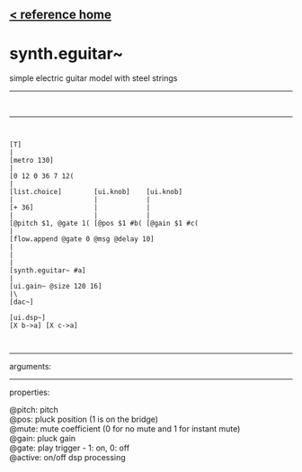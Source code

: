 [< reference home](index.html)
---

# synth.eguitar~


simple electric guitar model with steel strings

---

<br>


---


```


[T]
|
[metro 130]
|
[0 12 0 36 7 12(
|
[list.choice]        [ui.knob]    [ui.knob]
|                    |            |
[+ 36]               |            |
|                    |            |
[@pitch $1, @gate 1( [@pos $1 #b( [@gain $1 #c(
|
[flow.append @gate 0 @msg @delay 10]
|
|
|
[synth.eguitar~ #a]
|
[ui.gain~ @size 120 16]
|\
[dac~]

[ui.dsp~]
[X b->a] [X c->a]

            
```

---
arguments:


---
properties:

@pitch: 
            pitch<br>
@pos: pluck
            position (1 is on the bridge)<br>
@mute: mute
            coefficient (0 for no mute and 1 for instant mute)<br>
@gain: pluck
            gain<br>
@gate: play trigger
            - 1: on, 0: off<br>
@active: on/off dsp
            processing<br>

